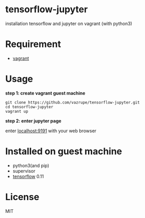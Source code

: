 # tensorflow-jupyter
installation tensorflow and jupyter on vagrant (with python3)

# Requirement
- [vagrant](https://www.vagrantup.com/)

# Usage
__step 1: create vagrant guest machine__

    git clone https://github.com/vazrupe/tensorflow-jupyter.git
    cd tensorflow-jupyter
    vagrant up

__step 2: enter jupyter page__

enter [localhost:9191](http://localhost:9191/) with your web browser

# Installed on guest machine

- python3(and pip)
- supervisor
- [tensorflow](https://www.tensorflow.org/) 0.11

# License
MIT
